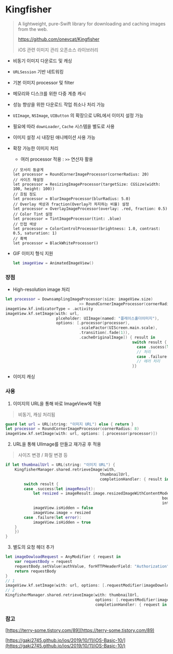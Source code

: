 # Kingfisher

> A lightweight, pure-Swift library for downloading and caching images from the web.
>
> https://github.com/onevcat/Kingfisher
>
> iOS 관련 이미지 관리 오픈소스 라이브러리

* 비동기 이미지 다운로드 및 캐싱

* `URLSession` 기반 네트워킹

* 기본 이미지 processor 및 filter

* 메모리와 디스크를 위한 다중 계층 캐시

* 성능 향상을 위한 다운로드 작업 취소나 처리 가능

* `UIImage`, `NSImage`, `UIButton` 의 확장으로 URL에서 이미지 설정 가능

* 필요에 따라 `downLoader`, `Cache` 시스템을 별도로 사용

* 이미지 설정 시 내장된 애니메이션 사용 가능

* 확장 가능한 이미지 처리

  * 여러 processor 적용 : `>>` 연산자 활용

  ```
  // 모서리 둥글게
  let processor = RoundCornerImageProcessor(cornerRadius: 20)
  // 사이즈 재설정
  let processor = ResizingImageProcessor(targetSize: CGSize(width: 100, height: 100))
  // 흐림 정도
  let processor = BlurImageProcessor(blurRadius: 5.0)
  // Overlay 색상과 fraction(Overlay가 차지하는 비율) 설정
  let processor = OverlayImageProcessor(overlay: .red, fraction: 0.5)
  // Color Tint 설정
  let processor = TintImageProcessor(tint: .blue)
  // 인접 색상
  let processor = ColorControlProcessor(brightness: 1.0, contrast: 0.5, saturation: 1)
  // 흑백
  let processor = BlackWhiteProcessor()
  ```

* GIF 이미지 형식 지원

  ```swift
  let imageView = AnimatedImageView() 
  ```



### 장점

* High-resolution image 처리

```swift
let processor = DownsamplingImageProcessor(size: imageView.size) 
								>> RoundCornerImageProcessor(cornerRadius: 20)
imageView.kf.indicatorType = .activity 
imageView.kf.setImage(with: url,
                      plceholder: UIImage(named: "플레이스홀더이미지"),
                      options: [.processor(processor),
                                .scaleFactor(UIScreen.main.scale),
                                .transition(.fade(1)),
                                .cacheOriginalImage]) { result in 
                                                       switch result {
                                                         case .sucess(let value):
                                                         // 처리
                                                         case .failure(let error): 
                                                         // 에러 처리
                                                       }}
```

* 이미지 캐싱



### 사용

1. 이미지의 URL을 통해 바로 ImageView에 적용

>  비동기, 캐싱 처리됨

```swift
guard let url = URL(string: "이미지 URL") else { return }
let processor = RoundCornerImageProcessor(cornerRadius: 8)
imageView.kf.setImage(with: url, options: [.processor(processor)])
```

2. URL을 통해 UIImage를 만들고 재가공 후 적용 

> 사이즈 변경 / 화질 변경 등

```swift
if let thumbnailUrl = URL(string: "이미지 URL") {
	KingfisherManager.shared.retrieveImage(with,
                                         thumbnailUrl,
                                         completionHandler: { result in 
		switch result { 
		case .success(let imageResult): 
			let resized = imageResult.image.resizedImageWithContentMode(.scaleAspectFit,
                                                                    bounds: CGSize(width: 84, height: 84),
                                                                    interpolationQuality: .medium) 
			imageView.isHidden = false 
			imageView.image = resized 
		case .failure(let error):
			imageView.isHidden = true 
    }
	})
}
```

3. 별도의 요청 헤더 추가 

```swift
let imageDowloadRequest = AnyModifier { request in 
	var requestBody = request
	requestBody.setValue(authValue, forHTTPHeaderField: "Authorization")
	return requestBody 
}
// 1
imageView.kf.setImage(with: url, options: [.requestModifier(imageDownloadRequest)])
// 2 
KingfisherManager.shared.retrieveImage(with: thumbnailUrl,
                                       options: [.requestModifier(imageDownloadRequest)],
                                       completionHandler: { request in                                                                                                                                 })
```



### 참고

[https://terry-some.tistory.com/89](https://terry-some.tistory.com/89)

[https://gaki2745.github.io/ios/2019/10/11/iOS-Basic-10/](https://gaki2745.github.io/ios/2019/10/11/iOS-Basic-10/)